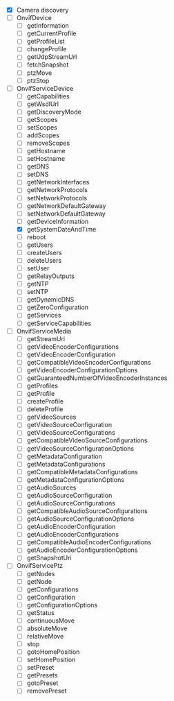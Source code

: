 - [X] Camera discovery
- [ ] OnvifDevice
  - [ ] getInformation
  - [ ] getCurrentProfile
  - [ ] getProfileList
  - [ ] changeProfile
  - [ ] getUdpStreamUrl
  - [ ] fetchSnapshot
  - [ ] ptzMove
  - [ ] ptzStop
- [ ] OnvifServiceDevice
  - [ ] getCapabilities
  - [ ] getWsdlUrl
  - [ ] getDiscoveryMode
  - [ ] getScopes
  - [ ] setScopes
  - [ ] addScopes
  - [ ] removeScopes
  - [ ] getHostname
  - [ ] setHostname
  - [ ] getDNS
  - [ ] setDNS
  - [ ] getNetworkInterfaces
  - [ ] getNetworkProtocols
  - [ ] setNetworkProtocols
  - [ ] getNetworkDefaultGateway
  - [ ] setNetworkDefaultGateway
  - [ ] getDeviceInformation
  - [X] getSystemDateAndTime
  - [ ] reboot
  - [ ] getUsers
  - [ ] createUsers
  - [ ] deleteUsers
  - [ ] setUser
  - [ ] getRelayOutputs
  - [ ] getNTP
  - [ ] setNTP
  - [ ] getDynamicDNS
  - [ ] getZeroConfiguration
  - [ ] getServices
  - [ ] getServiceCapabilities
- [ ] OnvifServiceMedia
  - [ ] getStreamUri
  - [ ] getVideoEncoderConfigurations
  - [ ] getVideoEncoderConfiguration
  - [ ] getCompatibleVideoEncoderConfigurations
  - [ ] getVideoEncoderConfigurationOptions
  - [ ] getGuaranteedNumberOfVideoEncoderInstances
  - [ ] getProfiles
  - [ ] getProfile
  - [ ] createProfile
  - [ ] deleteProfile
  - [ ] getVideoSources
  - [ ] getVideoSourceConfiguration
  - [ ] getVideoSourceConfigurations
  - [ ] getCompatibleVideoSourceConfigurations
  - [ ] getVideoSourceConfigurationOptions
  - [ ] getMetadataConfiguration
  - [ ] getMetadataConfigurations
  - [ ] getCompatibleMetadataConfigurations
  - [ ] getMetadataConfigurationOptions
  - [ ] getAudioSources
  - [ ] getAudioSourceConfiguration
  - [ ] getAudioSourceConfigurations
  - [ ] getCompatibleAudioSourceConfigurations
  - [ ] getAudioSourceConfigurationOptions
  - [ ] getAudioEncoderConfiguration
  - [ ] getAudioEncoderConfigurations
  - [ ] getCompatibleAudioEncoderConfigurations
  - [ ] getAudioEncoderConfigurationOptions
  - [ ] getSnapshotUri
- [ ] OnvifServicePtz
  - [ ] getNodes
  - [ ] getNode
  - [ ] getConfigurations
  - [ ] getConfiguration
  - [ ] getConfigurationOptions
  - [ ] getStatus
  - [ ] continuousMove
  - [ ] absoluteMove
  - [ ] relativeMove
  - [ ] stop
  - [ ] gotoHomePosition
  - [ ] setHomePosition
  - [ ] setPreset
  - [ ] getPresets
  - [ ] gotoPreset
  - [ ] removePreset